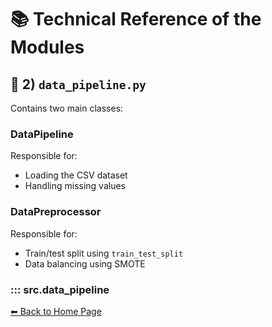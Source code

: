 # 📚 Technical Reference of the Modules

## 🔹 2) `data_pipeline.py`
Contains two main classes:

### DataPipeline
Responsible for:
- Loading the CSV dataset
- Handling missing values

### DataPreprocessor
Responsible for:
- Train/test split using `train_test_split`
- Data balancing using SMOTE

### ::: src.data_pipeline

[⬅ Back to Home Page](index.md)
